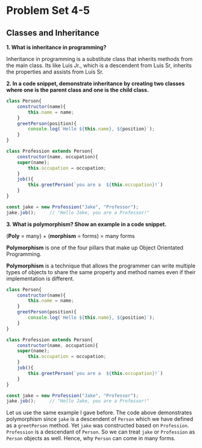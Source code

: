 # Problem Set 4-5

## Classes and Inheritance 

**1. What is inheritance in programming?**

Inheritance in programming is a substitute class that inherits methods from the main class.
Its like Luis Jr., which is a descendent from Luis Sr, inherits the properties and assists from Luis Sr.

**2. In a code snippet, demonstrate inheritance by creating two classes where one is the parent class and one is the child class.**

```js
class Person{
    constructor(name){
        this.name = name;
    }
    greetPerson(position){
        console.log(`Hello ${this.name}, ${position}`);
    }
}

class Profession extends Person{
    constructor(name, occupation){
    super(name);
        this.occupation = occupation;
    }
    job(){
        this.greetPerson(`you are a  ${this.occupation}!`)
    }
}

const jake = new Profession("Jake", "Professor");
jake.job();     // "Hello Jake, you are a Professor!"
```

**3. What is polymorphism? Show an example in a code snippet.**

(**Poly** = many) + (**morphism** = forms) = many forms

**Polymorphism** is one of the four pillars that make up Object Orientated Programming. 

**Polymorphism** is a technique that allows the programmer can write multiple types of objects to share the same property and method names even if their implementation is different. 
```js
class Person{
    constructor(name){
        this.name = name;
    }
    greetPerson(position){
        console.log(`Hello ${this.name}, ${position}`);
    }
}

class Profession extends Person{
    constructor(name, occupation){
    super(name);
        this.occupation = occupation;
    }
    job(){
        this.greetPerson(`you are a  ${this.occupation}!`)
    }
}

const jake = new Profession("Jake", "Professor");
jake.job();     // "Hello Jake, you are a Professor!"
```

Let us use the same example I gave before. The code above demonstrates polymorphism since `jake` is a descendent of `Person` which we have defined as a `greetPerson` method. Yet `jake` was constructed based on `Profession`. `Profession` is a descendant of `Person`. So we can treat `jake` or `Profession` as `Person` objects as well. Hence, why `Person` can come in many forms.